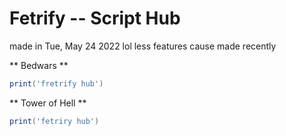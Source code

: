 # Fetrify -- Script Hub

made in Tue, May 24 2022 lol
less features cause made recently



** Bedwars **
```lua
print('fretrify hub')
```

** Tower of Hell **
```lua
print('fetriry hub')
```

